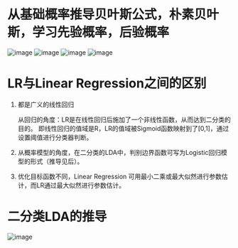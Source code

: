 # 从基础概率推导贝叶斯公式，朴素贝叶斯，学习先验概率，后验概率
![image](https://github.com/keke1u/LeeML/blob/master/Naive-Bayes-Classifier1.jpg?raw=true)
![image](https://github.com/keke1u/LeeML/blob/master/Naive-Bayes-Classifier2.jpg?raw=true)
![image](https://github.com/keke1u/LeeML/blob/master/Naive-Bayes-Classifier3.jpg?raw=true)
![image](https://github.com/keke1u/LeeML/blob/master/Naive-Bayes-Classifier4.jpg?raw=true)
# LR与Linear Regression之间的区别
   1. 都是广义的线性回归
   
      从回归的角度：LR是在线性回归后施加了一个非线性函数，从而达到二分类的目的。
      即线性回归的值域是R，LR的值域被Sigmoid函数映射到了[0,1]，通过设置阈值进行分类器判断。
   
   2. 从概率模型的角度，在二分类的LDA中，判别边界函数可写为Logistic回归模型的形式（推导见后）。
   
   3. 优化目标函数不同，Linear Regression 可用最小二乘或最大似然进行参数估计，而LR通过最大似然进行参数估计。
   
# 二分类LDA的推导
![image](https://github.com/keke1u/LeeML/blob/master/LDA.png?raw=true)
